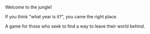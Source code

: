 Welcome to the jungle!

If you think "what year is it?", you came the right place.

A game for those who seek to find a way to leave their world behind.
